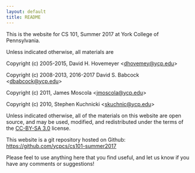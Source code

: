 ```yaml
---
layout: default
title: README
---
```


This is the website for CS 101, Summer 2017 at York College of
Pennsylvania.

Unless indicated otherwise, all materials are

Copyright (c) 2005-2015, David H. Hovemeyer &lt;<dhovemey@ycp.edu>&gt;

Copyright (c) 2008-2013, 2016-2017 David S. Babcock &lt;<dbabcock@ycp.edu>&gt;

Copyright (c) 2011, James Moscola &lt;<jmoscola@ycp.edu>&gt;

Copyright (c) 2010, Stephen Kuchnicki &lt;<skuchnic@ycp.edu>&gt;

Unless indicated otherwise, all of the materials on this website
are open source, and may be used, modified, and redistributed
under the terms of the <a href="http://creativecommons.org/licenses/by-sa/3.0/us/">CC-BY-SA 3.0</a>
license.

This website is a git repository hosted on Github: <https://github.com/ycpcs/cs101-summer2017>

Please feel to use anything here that you find useful,
and let us know if you have any comments or suggestions!
